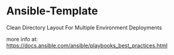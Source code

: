 # Ansible-Template
Clean Directory Layout For Multiple Environment Deployments

more info at:
https://docs.ansible.com/ansible/playbooks_best_practices.html

